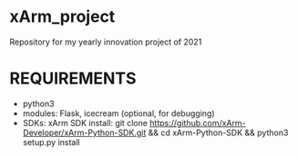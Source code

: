 # xArm_project
Repository for my yearly innovation project of 2021

# REQUIREMENTS

- python3
- modules: Flask, icecream (optional, for debugging)
- SDKs: xArm SDK
install:
  git clone https://github.com/xArm-Developer/xArm-Python-SDK.git && cd xArm-Python-SDK && python3 setup.py install
